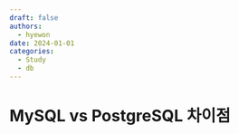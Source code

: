 ```yaml
---
draft: false
authors:
  - hyewon
date: 2024-01-01
categories:
  - Study
  - db
---
```

# MySQL vs PostgreSQL 차이점
<!-- more -->